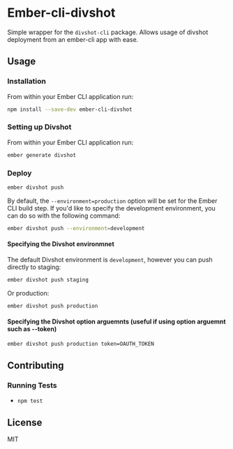 # Ember-cli-divshot

Simple wrapper for the `divshot-cli` package.  Allows usage of divshot deployment from an ember-cli app with ease.

## Usage

### Installation

From within your Ember CLI application run:

```bash
npm install --save-dev ember-cli-divshot
```

### Setting up Divshot

From within your Ember CLI application run:

```bash
ember generate divshot
```

### Deploy

```bash
ember divshot push
```

By default, the `--environment=production` option will be set for the Ember CLI build step. If
you'd like to specify the development environment, you can do so with the following command:

```bash
ember divshot push --environment=development
```

#### Specifying the Divshot environmnet

The default Divshot environment is `development`, however you can push directly to staging:

```bash
ember divshot push staging
```

Or production:

```bash
ember divshot push production
```

#### Specifying the Divshot option arguemnts (useful if using option arguemnt such as --token)

```bash
ember divshot push production token=OAUTH_TOKEN
```

## Contributing

### Running Tests

* `npm test`

## License

MIT
